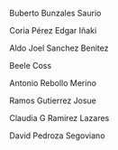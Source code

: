Buberto Bunzales Saurio

Coria Pérez Edgar Iñaki

Aldo Joel Sanchez Benitez

Beele Coss

Antonio  Rebollo Merino

Ramos Gutierrez Josue

Claudia G Ramirez Lazares

David Pedroza Segoviano
